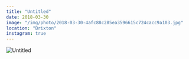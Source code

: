 ```yaml
---
title: "Untitled"
date: 2018-03-30
image: "/img/photo/2018-03-30-4afc88c285ea3596615c724cacc9a103.jpg"
location: "Brixton"
instagram: true
---
```


![Untitled](/img/photo/2018-03-30-4afc88c285ea3596615c724cacc9a103.jpg)
